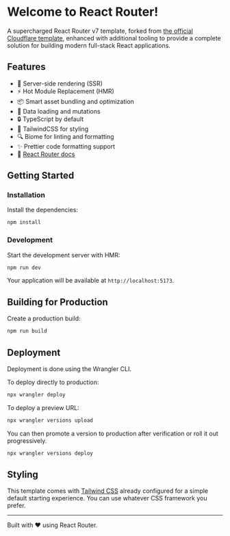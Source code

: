 # Welcome to React Router!

A supercharged React Router v7 template, forked from [the official Cloudflare template](https://github.com/remix-run/react-router-templates/tree/main/cloudflare), enhanced with additional tooling to provide a complete solution for building modern full-stack React applications.

## Features

- 🚀 Server-side rendering (SSR)
- ⚡️ Hot Module Replacement (HMR)
- 📦 Smart asset bundling and optimization
- 🔄 Data loading and mutations
- 🔒 TypeScript by default
- 🎨 TailwindCSS for styling
- 🔍 Biome for linting and formatting
- ✨ Prettier code formatting support
- 📖 [React Router docs](https://reactrouter.com/)

## Getting Started

### Installation

Install the dependencies:

```bash
npm install
```

### Development

Start the development server with HMR:

```bash
npm run dev
```

Your application will be available at `http://localhost:5173`.

## Building for Production

Create a production build:

```bash
npm run build
```

## Deployment

Deployment is done using the Wrangler CLI.

To deploy directly to production:

```sh
npx wrangler deploy
```

To deploy a preview URL:

```sh
npx wrangler versions upload
```

You can then promote a version to production after verification or roll it out progressively.

```sh
npx wrangler versions deploy
```

## Styling

This template comes with [Tailwind CSS](https://tailwindcss.com/) already configured for a simple default starting experience. You can use whatever CSS framework you prefer.

---

Built with ❤️ using React Router.
